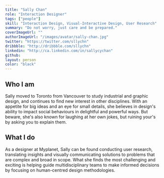 ```yaml
---
title: "Sally Chan"
role: "Interaction Designer"
tags: ["people"]
skill: "Interaction Design, Visual-Interactive Design, User Research"
summary: "Do not worry, just care and be prepared."
coverImageUrl: ""
authorImageUrl: "/images/avatar/sally-chan.jpg"
twitter: "https://twitter.com/sllychn"
dribbble: "http://dribbble.com/sllychn"
linkedin: "http://ca.linkedin.com/in/sallycychan"
github:
layout: person
color: "black"
---
```


## Who I am

Sally moved to Toronto from Vancouver to study industrial and graphic design, and continues to find new interest in other disciplines. With an appetite for big ideas and an eye for small details, she believes in design's ability to impact social behaviours in delightful and powerful ways. But beware, she's also known for laughing at her own jokes, but ruining your's by asking you to explain them.


## What I do

As a designer at Myplanet, Sally can be found conducting user research, translating insights and visually communicating solutions to problems that are complex and broad in scope. What she finds the most challenging and exciting is helping guide multidisciplinary teams to make informed decisions by focusing on human-centred design methodologies.

